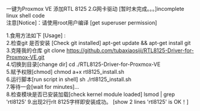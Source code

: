 一键为Proxmox VE 添加RTL 8125 2.G网卡驱动  [暂时未完成。。。]incomplete linux shell code  
注意[Notice]：请使用root用户编译  [get superuser permission]

1.食用方法如下 [Usage] :  
2.检查git 是否安装 [Check git installed] apt-get update && apt-get install git  
3.克隆我的仓库  git clone https://github.com/tubaxiaosiji/RTL8125-Driver-for-Proxmox-VE.git  
4.切换到目录[change dir]   cd ./RTL8125-Driver-for-Proxmox-VE  
5.赋予权限[chmod]   chmod a+x rtl8125_install.sh  
6.运行脚本[run script in shell]   sh ./rtl8125_install.sh  
7.等待一会[wait for minutes]...  
8.检查模块是否已安装加载[check kernel module loaded]   lsmod | grep 'rtl8125' 
9.出现2行rlt 8125字样即安装成功。  [show 2 lines 'rtl8125' is OK！]
